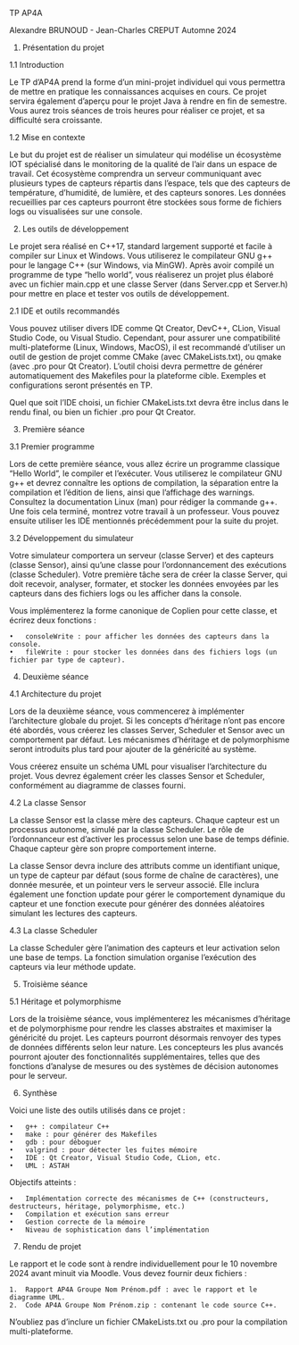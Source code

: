TP AP4A

Alexandre BRUNOUD - Jean-Charles CREPUT
Automne 2024

1. Présentation du projet

1.1 Introduction

Le TP d’AP4A prend la forme d’un mini-projet individuel qui vous permettra de mettre en pratique les connaissances acquises en cours. Ce projet servira également d’aperçu pour le projet Java à rendre en fin de semestre.
Vous aurez trois séances de trois heures pour réaliser ce projet, et sa difficulté sera croissante.

1.2 Mise en contexte

Le but du projet est de réaliser un simulateur qui modélise un écosystème IOT spécialisé dans le monitoring de la qualité de l’air dans un espace de travail. Cet écosystème comprendra un serveur communiquant avec plusieurs types de capteurs répartis dans l’espace, tels que des capteurs de température, d’humidité, de lumière, et des capteurs sonores.
Les données recueillies par ces capteurs pourront être stockées sous forme de fichiers logs ou visualisées sur une console.

2. Les outils de développement

Le projet sera réalisé en C++17, standard largement supporté et facile à compiler sur Linux et Windows. Vous utiliserez le compilateur GNU g++ pour le langage C++ (sur Windows, via MinGW).
Après avoir compilé un programme de type “hello world”, vous réaliserez un projet plus élaboré avec un fichier main.cpp et une classe Server (dans Server.cpp et Server.h) pour mettre en place et tester vos outils de développement.

2.1 IDE et outils recommandés

Vous pouvez utiliser divers IDE comme Qt Creator, DevC++, CLion, Visual Studio Code, ou Visual Studio. Cependant, pour assurer une compatibilité multi-plateforme (Linux, Windows, MacOS), il est recommandé d’utiliser un outil de gestion de projet comme CMake (avec CMakeLists.txt), ou qmake (avec <projet>.pro pour Qt Creator).
L’outil choisi devra permettre de générer automatiquement des Makefiles pour la plateforme cible. Exemples et configurations seront présentés en TP.

Quel que soit l’IDE choisi, un fichier CMakeLists.txt devra être inclus dans le rendu final, ou bien un fichier <projet>.pro pour Qt Creator.

3. Première séance

3.1 Premier programme

Lors de cette première séance, vous allez écrire un programme classique “Hello World”, le compiler et l’exécuter.
Vous utiliserez le compilateur GNU g++ et devrez connaître les options de compilation, la séparation entre la compilation et l’édition de liens, ainsi que l’affichage des warnings. Consultez la documentation Linux (man) pour rédiger la commande g++.
Une fois cela terminé, montrez votre travail à un professeur. Vous pouvez ensuite utiliser les IDE mentionnés précédemment pour la suite du projet.

3.2 Développement du simulateur

Votre simulateur comportera un serveur (classe Server) et des capteurs (classe Sensor), ainsi qu’une classe pour l’ordonnancement des exécutions (classe Scheduler).
Votre première tâche sera de créer la classe Server, qui doit recevoir, analyser, formater, et stocker les données envoyées par les capteurs dans des fichiers logs ou les afficher dans la console.

Vous implémenterez la forme canonique de Coplien pour cette classe, et écrirez deux fonctions :

	•	consoleWrite : pour afficher les données des capteurs dans la console.
	•	fileWrite : pour stocker les données dans des fichiers logs (un fichier par type de capteur).

4. Deuxième séance

4.1 Architecture du projet

Lors de la deuxième séance, vous commencerez à implémenter l’architecture globale du projet. Si les concepts d’héritage n’ont pas encore été abordés, vous créerez les classes Server, Scheduler et Sensor avec un comportement par défaut.
Les mécanismes d’héritage et de polymorphisme seront introduits plus tard pour ajouter de la généricité au système.

Vous créerez ensuite un schéma UML pour visualiser l’architecture du projet. Vous devrez également créer les classes Sensor et Scheduler, conformément au diagramme de classes fourni.

4.2 La classe Sensor

La classe Sensor est la classe mère des capteurs. Chaque capteur est un processus autonome, simulé par la classe Scheduler. Le rôle de l’ordonnanceur est d’activer les processus selon une base de temps définie. Chaque capteur gère son propre comportement interne.

La classe Sensor devra inclure des attributs comme un identifiant unique, un type de capteur par défaut (sous forme de chaîne de caractères), une donnée mesurée, et un pointeur vers le serveur associé. Elle inclura également une fonction update pour gérer le comportement dynamique du capteur et une fonction execute pour générer des données aléatoires simulant les lectures des capteurs.

4.3 La classe Scheduler

La classe Scheduler gère l’animation des capteurs et leur activation selon une base de temps. La fonction simulation organise l’exécution des capteurs via leur méthode update.

5. Troisième séance

5.1 Héritage et polymorphisme

Lors de la troisième séance, vous implémenterez les mécanismes d’héritage et de polymorphisme pour rendre les classes abstraites et maximiser la généricité du projet. Les capteurs pourront désormais renvoyer des types de données différents selon leur nature.
Les concepteurs les plus avancés pourront ajouter des fonctionnalités supplémentaires, telles que des fonctions d’analyse de mesures ou des systèmes de décision autonomes pour le serveur.

6. Synthèse

Voici une liste des outils utilisés dans ce projet :

	•	g++ : compilateur C++
	•	make : pour générer des Makefiles
	•	gdb : pour déboguer
	•	valgrind : pour détecter les fuites mémoire
	•	IDE : Qt Creator, Visual Studio Code, CLion, etc.
	•	UML : ASTAH

Objectifs atteints :

	•	Implémentation correcte des mécanismes de C++ (constructeurs, destructeurs, héritage, polymorphisme, etc.)
	•	Compilation et exécution sans erreur
	•	Gestion correcte de la mémoire
	•	Niveau de sophistication dans l’implémentation

7. Rendu de projet

Le rapport et le code sont à rendre individuellement pour le 10 novembre 2024 avant minuit via Moodle. Vous devez fournir deux fichiers :

	1.	Rapport AP4A Groupe Nom Prénom.pdf : avec le rapport et le diagramme UML.
	2.	Code AP4A Groupe Nom Prénom.zip : contenant le code source C++.

N’oubliez pas d’inclure un fichier CMakeLists.txt ou <projet>.pro pour la compilation multi-plateforme.
